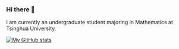 ### Hi there 👋

<!--
**2o181o28/2o181o28** is a ✨ _special_ ✨ repository because its `README.md` (this file) appears on your GitHub profile.
-->

I am currently an undergraduate student majoring in Mathematics at Tsinghua University.

[![My GitHub stats](https://github-readme-stats-ouuan.vercel.app/api?username=2o181o28&show_icons=true)](https://github.com/anuraghazra/github-readme-stats)
